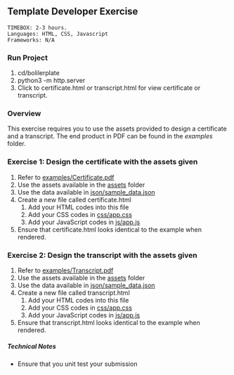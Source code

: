 ## Template Developer Exercise

```
TIMEBOX: 2-3 hours.
Languages: HTML, CSS, Javascript
Frameworks: N/A
```
### Run Project

1. cd/bolilerplate
2. python3 -m http.server
3. Click to certificate.html or transcript.html for view  certificate or transcript.

### Overview

This exercise requires you to use the assets provided to design a certificate and a transcript.
The end product in PDF can be found in the *examples* folder.

### Exercise 1: Design the certificate with the assets given
1. Refer to [examples/Certificate.pdf](boilerplate/examples/Certificate.pdf)
2. Use the assets available in the [assets](boilerplate/assets) folder
3. Use the data available in [json/sample_data.json](boilerplate/json/sample_data.json)
4. Create a new file called certificate.html
    1. Add your HTML codes into this file
    2. Add your CSS codes in [css/app.css](boilerplate/css/app.css)
    3. Add your JavaScript codes in [js/app.js](boilerplate/js/app.js)
5. Ensure that certificate.html looks identical to the example when rendered.

### Exercise 2: Design the transcript with the assets given
1. Refer to [examples/Transcript.pdf](boilerplate/examples/Transcript.pdf)
2. Use the assets available in the [assets](boilerplate/assets) folder
3. Use the data available in [json/sample_data.json](boilerplate/json/sample_data.json)
4. Create a new file called transcript.html
    1. Add your HTML codes into this file
    2. Add your CSS codes in [css/app.css](boilerplate/css/app.css)
    3. Add your JavaScript codes in [js/app.js](boilerplate/js/app.js)
5. Ensure that transcript.html looks identical to the example when rendered.

##### Technical Notes
- Ensure that you unit test your submission
